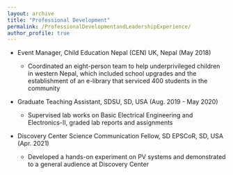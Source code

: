 ```yaml
---
layout: archive
title: "Professional Development"
permalink: /ProfessionalDevelopmentandLeadershipExperience/
author_profile: true
---
```




* Event Manager, Child Education Nepal (CEN) UK, Nepal (May 2018)
  * Coordinated an eight-person team to help underprivileged children in western Nepal, which included school upgrades and the establishment of an e-library that serviced 400 students in the community
  
* Graduate Teaching Assistant, SDSU, SD, USA (Aug. 2019 - May 2020)
  * Supervised lab works on Basic Electrical Engineering and Electronics-II, graded lab reports and assignments
  
* Discovery Center Science Communication Fellow, SD EPSCoR, SD, USA (Apr. 2021)
  * Developed a hands-on experiment on PV systems and demonstrated to a general audience at Discovery Center
